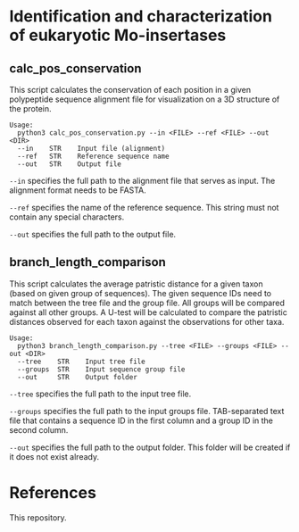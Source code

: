# Identification and characterization of eukaryotic Mo-insertases

## calc_pos_conservation
This script calculates the conservation of each position in a given polypeptide sequence alignment file for visualization on a 3D structure of the protein.

```
Usage:
  python3 calc_pos_conservation.py --in <FILE> --ref <FILE> --out <DIR>
  --in    STR    Input file (alignment)
  --ref   STR    Reference sequence name
  --out   STR    Output file

```

`--in` specifies the full path to the alignment file that serves as input. The alignment format needs to be FASTA.

`--ref` specifies the name of the reference sequence. This string must not contain any special characters.

`--out` specifies the full path to the output file.


## branch_length_comparison
This script calculates the average patristic distance for a given taxon (based on given group of sequences). The given sequence IDs need to match between the tree file and the group file. All groups will be compared against all other groups. A U-test will be calculated to compare the patristic distances observed for each taxon against the observations for other taxa.

```
Usage:
  python3 branch_length_comparison.py --tree <FILE> --groups <FILE> --out <DIR>
  --tree    STR    Input tree file
  --groups  STR    Input sequence group file
  --out     STR    Output folder

```

`--tree` specifies the full path to the input tree file.

`--groups` specifies the full path to the input groups file. TAB-separated text file that contains a sequence ID in the first column and a group ID in the second column.

`--out` specifies the full path to the output folder. This folder will be created if it does not exist already.



# References

This repository.
